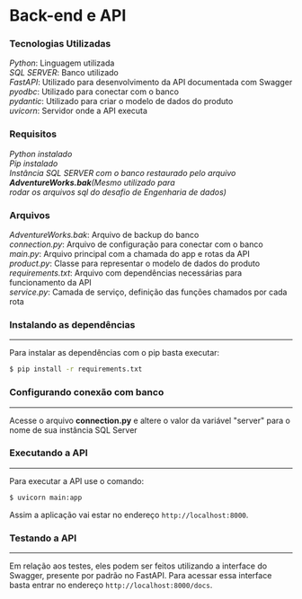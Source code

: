 # Back-end e API

### Tecnologias Utilizadas
*Python*: Linguagem utilizada<br>
*SQL SERVER*: Banco utilizado<br>
*FastAPI*: Utilizado para desenvolvimento da API documentada com Swagger<br>
*pyodbc*: Utilizado para conectar com o banco<br>
*pydantic*: Utilizado para criar o modelo de dados do produto<br>
*uvicorn*: Servidor onde a API executa

### Requisitos
*Python instalado*<br>
*Pip instalado*<br>
*Instância SQL SERVER com o banco restaurado pelo arquivo **AdventureWorks.bak**(Mesmo utilizado para <br>
rodar os arquivos sql do desafio de Engenharia de dados)*

### Arquivos
*AdventureWorks.bak*: Arquivo de backup do banco<br>
*connection.py*: Arquivo de configuração para conectar com o banco<br>
*main.py*: Arquivo principal com a chamada do app e rotas da API<br>
*product.py*: Classe para representar o modelo de dados do produto<br>
*requirements.txt*: Arquivo com dependências necessárias para funcionamento da API<br>
*service.py*: Camada de serviço, definição das funções chamados por cada rota

### Instalando as dependências
---

Para instalar as dependências com o pip basta executar:

```bash
$ pip install -r requirements.txt 
```

### Configurando conexão com banco
---

Acesse o arquivo **connection.py** e altere o valor da variável "server" para o nome de sua instância SQL Server

### Executando a API
---

Para executar a API use o comando:

```bash
$ uvicorn main:app
```

Assim a aplicação vai estar no endereço `http://localhost:8000`.

### Testando a API
---

Em relação aos testes, eles podem ser feitos utilizando a interface do Swagger, presente por padrão no FastAPI. Para acessar essa interface basta entrar no endereço `http://localhost:8000/docs`.

